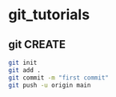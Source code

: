 # git_tutorials

## git CREATE
```sh 
git init
git add .
git commit -m "first commit"
git push -u origin main
```
